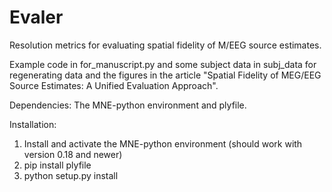 # Evaler
Resolution metrics for evaluating spatial fidelity of M/EEG source estimates.

Example code in for_manuscript.py and some subject data in subj_data for regenerating data and the figures in the article 
"Spatial Fidelity of MEG/EEG Source Estimates: A Unified Evaluation Approach". 

Dependencies: The MNE-python environment and plyfile.

Installation: 
1. Install and activate the MNE-python environment (should work with version 0.18 and newer)
2. pip install plyfile
3. python setup.py install
